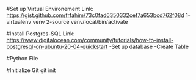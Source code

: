 #Set up Virtual Environement
Link: https://gist.github.com/frfahim/73c0fad6350332cef7a653bcd762f08d
1-virtualenv venv
2-source venv/local/bin/activate

#Install Postgres-SQL
Link: https://www.digitalocean.com/community/tutorials/how-to-install-postgresql-on-ubuntu-20-04-quickstart
-Set up database
-Create Table

#Python File


#Initialize Git
git init